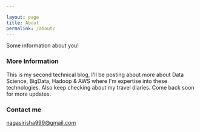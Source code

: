 ```yaml
---

layout: page
title: About
permalink: /about/
---
```


Some information about you!

### More Information

This is my second technical blog, I'll be posting about more about Data Science, BigData, Hadoop & AWS where I'm expertise into these technologies. Also keep checking about my travel diaries. Come back soon for more updates.
### Contact me

[nagasirisha999@gmail.com](mailto:nagasirisha999@gmail.com)
